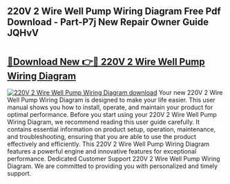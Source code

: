 ## 220V 2 Wire Well Pump Wiring Diagram Free Pdf Download - Part-P7j New Repair Owner Guide JQHvV

# <h2><a href="http://dfk6l6u.blite.top/?on=220V+2+Wire+Well+Pump+Wiring+Diagram">🔗Download New 👉🔴 220V 2 Wire Well Pump Wiring Diagram</a></h2>

[![220V 2 Wire Well Pump Wiring Diagram download](https://i.imgur.com/lujVjoI.png)](http://dfk6l6u.blite.top/?on=220V+2+Wire+Well+Pump+Wiring+Diagram)
Your new 220V 2 Wire Well Pump Wiring Diagram is designed to make your life easier. This user manual shows you how to install, operate, and maintain your product for optimal performance. Before you start using your 220V 2 Wire Well Pump Wiring Diagram, we recommend reading this user guide carefully. It contains essential information on product setup, operation, maintenance, and troubleshooting, ensuring that you are able to use the product effectively and efficiently. This 220V 2 Wire Well Pump Wiring Diagram features a powerful engine and innovative features for exceptional performance. Dedicated Customer Support 220V 2 Wire Well Pump Wiring Diagram. We are committed to providing you with personalized and timely support.
